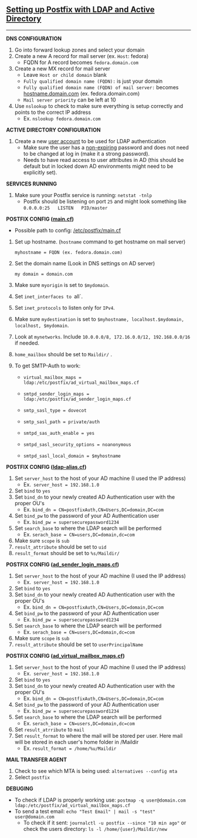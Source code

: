 ## <u>**Setting up Postfix with LDAP and Active Directory**</u>

------

**DNS CONFIGURATION**

1. Go into forward lookup zones and select your domain
2. Create a new A record for mail server (ex. `Host`: fedora)
   * FQDN for A record becomes `fedora.domain.com`
3. Create a new MX record for mail server
   * Leave `Host or child domain` blank
   * `Fully qualified domain name (FQDN):` is just your domain
   * `Fully qualified domain name (FQDN) of mail server:` becomes <u>hostname.domain.com</u> (ex. fedora.domain.com)
   * `Mail server priority` can be left at 10
4. Use `nslookup` to check to make sure everything is setup correctly and points to the correct IP address
   * Ex. `nslookup fedora.domain.com`

**ACTIVE DIRECTORY CONFIGURATION**

1. Create a new <u>user account</u> to be used for LDAP authentication
   * Make sure the user has a <u>non-expiring</u> password and does not need to be changed at log in (make it a strong password).
   * Needs to have read access to user attributes in AD (this should be default but in locked down AD environments might need to be explicitly set).

**SERVICES RUNNING**

1. Make sure your Postfix service is running: `netstat -tnlp`
   * Postfix should be listening on port `25` and might look something like `0.0.0.0:25   LISTEN   PID/master`

**POSTFIX CONFIG (<u>main.cf</u>)**

* Possible path to config: <u>/etc/postfix/main.cf</u>

1. Set up hostname. (`hostname` command to get hostname on mail server)

   `myhostname = FQDN (ex. fedora.domain.com)`

2. Set the domain name (Look in DNS settings on AD server)

   `my domain = domain.com`

3. Make sure `myorigin` is set to `$mydomain`.

4. Set `inet_interfaces to `all`.

5. Set `inet_protocols` to listen only for `IPv4`.

6. Make sure `mydestination` is set to `$myhostname, localhost.$mydomain, localhost, $mydomain`.

7. Look at `mynetworks`.  Include `10.0.0.0/8, 172.16.0.0/12, 192.168.0.0/16` if needed.

8. `home_mailbox` should be set to `Maildir/` .

9. To get SMTP-Auth to work:

   * `virtual_mailbox_maps = ldap:/etc/postfix/ad_virtual_mailbox_maps.cf`
   * `smtpd_sender_login_maps = ldap:/etc/postfix/ad_sender_login_maps.cf`

   * `smtp_sasl_type = dovecot`
   * `smtp_sasl_path = private/auth`
   * `smtpd_sas_auth_enable = yes`
   * `smtpd_sasl_security_options = noanonymous`
   * `smtpd_sasl_local_domain = $myhostname`

**POSTFIX CONFIG (<u>ldap-alias.cf</u>)**

1. Set `server_host` to the host of your AD machine (I used the IP address)
   * Ex.` server_host = 192.168.1.0`
2. Set `bind` to `yes`
3. Set `bind_dn` to your newly created AD Authentication user with the proper OU's
   * Ex. `bind_dn = CN=postfixAuth,CN=Users,DC=domain,DC=com`
4. Set `bind_pw` to the password of your AD Authentication user
   * Ex. `bind_pw = supersecurepassword1234`
5. Set `search_base` to where the LDAP search will be performed
   * Ex. `serach_base = CN=users,DC=domain,dc=com`
6. Make sure `scope` is `sub`
7. `result_attribute` should be set to `uid`
8. `result_format` should be set to `%s/Maildir/`

**POSTFIX CONFIG (<u>ad_sender_login_maps.cf</u>)**

1. Set `server_host` to the host of your AD machine (I used the IP address)
   * Ex.` server_host = 192.168.1.0`
2. Set `bind` to `yes`
3. Set `bind_dn` to your newly created AD Authentication user with the proper OU's
   * Ex. `bind_dn = CN=postfixAuth,CN=Users,DC=domain,DC=com`
4. Set `bind_pw` to the password of your AD Authentication user
   * Ex. `bind_pw = supersecurepassword1234`
5. Set `search_base` to where the LDAP search will be performed
   * Ex. `serach_base = CN=users,DC=domain,dc=com`
6. Make sure `scope` is `sub`
7. `result_attribute` should be set to `userPrincipalName`

**POSTFIX CONFIG (<u>ad_virtual_mailbox_maps.cf</u>)**

1. Set `server_host` to the host of your AD machine (I used the IP address)
   * Ex.` server_host = 192.168.1.0`
2. Set `bind` to `yes`
3. Set `bind_dn` to your newly created AD Authentication user with the proper OU's
   * Ex. `bind_dn = CN=postfixAuth,CN=Users,DC=domain,DC=com`
4. Set `bind_pw` to the password of your AD Authentication user
   * Ex. `bind_pw = supersecurepassword1234`
5. Set `search_base` to where the LDAP search will be performed
   * Ex. `serach_base = CN=users,DC=domain,dc=com`
6. Set `result_atrribute` to `mail`
7. Set `result_format` to where the mail will be stored per user. Here mail will be stored in each user's home folder in /Maildir
   * Ex. `result_format = /home/%u/Maildir`

**MAIL TRANSFER AGENT**

1. Check to see which MTA is being used: `alternatives --config mta`
2. Select `postfix`

**DEBUGING**

* To check if LDAP is properly working use: `postmap -q user@domain.com ldap:/etc/postfix/ad_virtual_mailbox_maps.cf`
* To send a test email: `echo "Test Email" | mail -s "test" user@domain.com`
  * To check if it sent: `journalctl -u postfix --since "10 min ago"` or check the users directory: `ls -l /home/{user}/Maildir/new`
